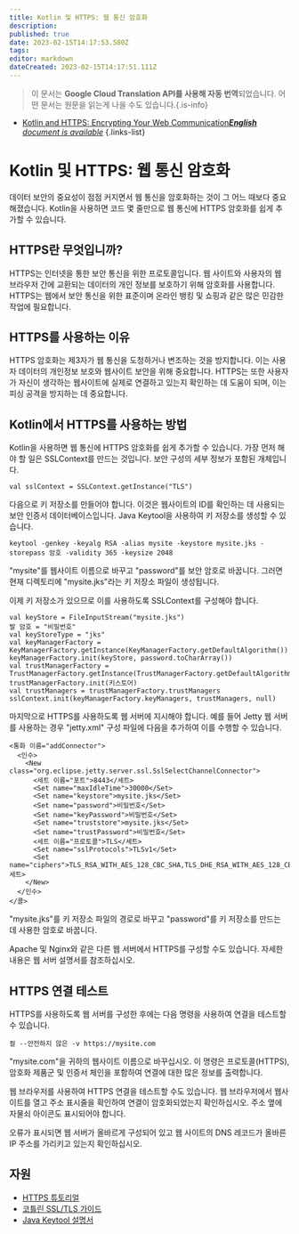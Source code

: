 ```yaml
---
title: Kotlin 및 HTTPS: 웹 통신 암호화
description: 
published: true
date: 2023-02-15T14:17:53.580Z
tags: 
editor: markdown
dateCreated: 2023-02-15T14:17:51.111Z
---
```


> 이 문서는 **Google Cloud Translation API를 사용해 자동 번역**되었습니다.
어떤 문서는 원문을 읽는게 나을 수도 있습니다.{.is-info}



- [Kotlin and HTTPS: Encrypting Your Web Communication***English** document is available*](/en/Knowledge-base/Kotlin/kotlin-and-https-encrypting-your-web-communication)
{.links-list}


     

Kotlin 및 HTTPS: 웹 통신 암호화
====================================================

데이터 보안의 중요성이 점점 커지면서 웹 통신을 암호화하는 것이 그 어느 때보다 중요해졌습니다. Kotlin을 사용하면 코드 몇 줄만으로 웹 통신에 HTTPS 암호화를 쉽게 추가할 수 있습니다.

HTTPS란 무엇입니까?
---------------

HTTPS는 인터넷을 통한 보안 통신을 위한 프로토콜입니다. 웹 사이트와 사용자의 웹 브라우저 간에 교환되는 데이터의 개인 정보를 보호하기 위해 암호화를 사용합니다. HTTPS는 웹에서 보안 통신을 위한 표준이며 온라인 뱅킹 및 쇼핑과 같은 많은 민감한 작업에 필요합니다.

HTTPS를 사용하는 이유
---------------

HTTPS 암호화는 제3자가 웹 통신을 도청하거나 변조하는 것을 방지합니다. 이는 사용자 데이터의 개인정보 보호와 웹사이트 보안을 위해 중요합니다. HTTPS는 또한 사용자가 자신이 생각하는 웹사이트에 실제로 연결하고 있는지 확인하는 데 도움이 되며, 이는 피싱 공격을 방지하는 데 중요합니다.

Kotlin에서 HTTPS를 사용하는 방법
-------------------------

Kotlin을 사용하면 웹 통신에 HTTPS 암호화를 쉽게 추가할 수 있습니다. 가장 먼저 해야 할 일은 SSLContext를 만드는 것입니다. 보안 구성의 세부 정보가 포함된 개체입니다.

    val sslContext = SSLContext.getInstance("TLS")

다음으로 키 저장소를 만들어야 합니다. 이것은 웹사이트의 ID를 확인하는 데 사용되는 보안 인증서 데이터베이스입니다. Java Keytool을 사용하여 키 저장소를 생성할 수 있습니다.

    keytool -genkey -keyalg RSA -alias mysite -keystore mysite.jks -storepass 암호 -validity 365 -keysize 2048

"mysite"를 웹사이트 이름으로 바꾸고 "password"를 보안 암호로 바꿉니다. 그러면 현재 디렉토리에 "mysite.jks"라는 키 저장소 파일이 생성됩니다.

이제 키 저장소가 있으므로 이를 사용하도록 SSLContext를 구성해야 합니다.

    val keyStore = FileInputStream("mysite.jks")
    발 암호 = "비밀번호"
    val keyStoreType = "jks"
    val keyManagerFactory = KeyManagerFactory.getInstance(KeyManagerFactory.getDefaultAlgorithm())
    keyManagerFactory.init(keyStore, password.toCharArray())
    val trustManagerFactory = TrustManagerFactory.getInstance(TrustManagerFactory.getDefaultAlgorithm())
    trustManagerFactory.init(키스토어)
    val trustManagers = trustManagerFactory.trustManagers
    sslContext.init(keyManagerFactory.keyManagers, trustManagers, null)

마지막으로 HTTPS를 사용하도록 웹 서버에 지시해야 합니다. 예를 들어 Jetty 웹 서버를 사용하는 경우 "jetty.xml" 구성 파일에 다음을 추가하여 이를 수행할 수 있습니다.

    <통화 이름="addConnector">
      <인수>
        <New class="org.eclipse.jetty.server.ssl.SslSelectChannelConnector">
          <세트 이름="포트">8443</세트>
          <Set name="maxIdleTime">30000</Set>
          <Set name="keystore">mysite.jks</Set>
          <Set name="password">비밀번호</Set>
          <Set name="keyPassword">비밀번호</Set>
          <Set name="truststore">mysite.jks</Set>
          <Set name="trustPassword">비밀번호</Set>
          <세트 이름="프로토콜">TLS</세트>
          <Set name="sslProtocols">TLSv1</Set>
          <Set name="ciphers">TLS_RSA_WITH_AES_128_CBC_SHA,TLS_DHE_RSA_WITH_AES_128_CBC_SHA,TLS_ECDHE_RSA_WITH_AES_128_CBC_SHA</세트>
        </New>
      </인수>
    </콜>

"mysite.jks"를 키 저장소 파일의 경로로 바꾸고 "password"를 키 저장소를 만드는 데 사용한 암호로 바꿉니다.

Apache 및 Nginx와 같은 다른 웹 서버에서 HTTPS를 구성할 수도 있습니다. 자세한 내용은 웹 서버 설명서를 참조하십시오.

HTTPS 연결 테스트
--------------------------------------------

HTTPS를 사용하도록 웹 서버를 구성한 후에는 다음 명령을 사용하여 연결을 테스트할 수 있습니다.

    컬 --안전하지 않은 -v https://mysite.com

"mysite.com"을 귀하의 웹사이트 이름으로 바꾸십시오. 이 명령은 프로토콜(HTTPS), 암호화 제품군 및 인증서 체인을 포함하여 연결에 대한 많은 정보를 출력합니다.

웹 브라우저를 사용하여 HTTPS 연결을 테스트할 수도 있습니다. 웹 브라우저에서 웹사이트를 열고 주소 표시줄을 확인하여 연결이 암호화되었는지 확인하십시오. 주소 옆에 자물쇠 아이콘도 표시되어야 합니다.

오류가 표시되면 웹 서버가 올바르게 구성되어 있고 웹 사이트의 DNS 레코드가 올바른 IP 주소를 가리키고 있는지 확인하십시오.

자원
---------

- [HTTPS 튜토리얼](https://www.sslshopper.com/article-how-to-set-up-ssl-on-nginx.html)
- [코틀린 SSL/TLS 가이드](https://kotlinlang.org/docs/reference/ssl-tls.html)
- [Java Keytool 설명서](https://docs.oracle.com/cd/E19906-01/820-4916/ablqw/index.html)